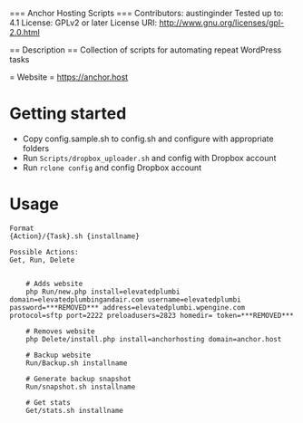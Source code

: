 === Anchor Hosting Scripts ===
Contributors: austinginder
Tested up to: 4.1
License: GPLv2 or later
License URI: http://www.gnu.org/licenses/gpl-2.0.html


== Description ==
Collection of scripts for automating repeat WordPress tasks

= Website =
https://anchor.host

# Getting started

* Copy config.sample.sh to config.sh and configure with appropriate folders
* Run `Scripts/dropbox_uploader.sh` and config with Dropbox account
* Run `rclone config` and config Dropbox account

# Usage

	Format
	{Action}/{Task}.sh {installname}

	Possible Actions:
	Get, Run, Delete


		# Adds website
		php Run/new.php install=elevatedplumbi domain=elevatedplumbingandair.com username=elevatedplumbi password=***REMOVED*** address=elevatedplumbi.wpengine.com protocol=sftp port=2222 preloadusers=2823 homedir= token=***REMOVED***

		# Removes website
		php Delete/install.php install=anchorhosting domain=anchor.host

		# Backup website
		Run/Backup.sh installname

		# Generate backup snapshot
		Run/snapshot.sh installname

		# Get stats
		Get/stats.sh installname


